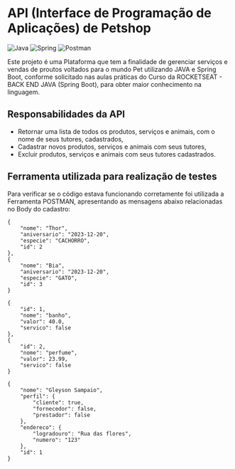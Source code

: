 # API (Interface de Programação de Aplicações) de Petshop
![Java](https://img.shields.io/badge/java-%23ED8B00.svg?style=for-the-badge&logo=openjdk&logoColor=white) ![Spring](https://img.shields.io/badge/spring-%236DB33F.svg?style=for-the-badge&logo=spring&logoColor=white) ![Postman](https://img.shields.io/badge/Postman-FF6C37.svg?style=for-the-badge&logo=Postman&logoColor=white)

Este projeto é uma Plataforma que tem a finalidade de gerenciar serviços e vendas de proutos voltados para o mundo Pet utilizando JAVA e Spring Boot, conforme solicitado nas aulas práticas do Curso da ROCKETSEAT - BACK END JAVA (Spring Boot), para obter maior conhecimento na linguagem.

## Responsabilidades da API
- Retornar uma lista de todos os produtos, serviços e animais, com o nome de seus tutores, cadastrados,
- Cadastrar novos produtos, serviços e animais com seus tutores,
- Excluir produtos, serviços e animais com seus tutores cadastrados.

## Ferramenta utilizada para realização de testes
Para verificar se o código estava funcionando corretamente foi utilizada a Ferramenta POSTMAN, apresentando as mensagens abaixo relacionadas no Body do cadastro:

    {
        "nome": "Thor",
        "aniversario": "2023-12-20",
        "especie": "CACHORRO",
        "id": 2
    },
    {
        "nome": "Bia",
        "aniversario": "2023-12-20",
        "especie": "GATO",
        "id": 3
    }

    {
        "id": 1,
        "nome": "banho",
        "valor": 40.0,
        "servico": false
    },
    {
        "id": 2,
        "nome": "perfume",
        "valor": 23.99,
        "servico": false
    }

    {
        "nome": "Gleyson Sampaio",
        "perfil": {
            "cliente": true,
            "fornecedor": false,
            "prestador": false
        },
        "endereco": {
            "logradouro": "Rua das flores",
            "numero": "123"
        },
        "id": 1
    }
